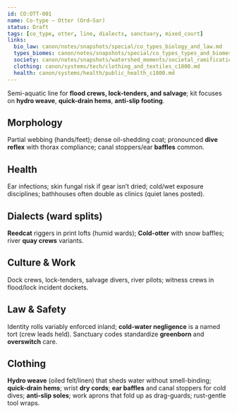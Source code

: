 ```yaml
---
id: CO:OTT-001
name: Co-type — Otter (Ord–Sar)
status: Draft
tags: [co_type, otter, line, dialects, sanctuary, mixed_court]
links:
  bio_law: canon/notes/snapshots/special/co_types_biology_and_law.md
  types_biomes: canon/notes/snapshots/special/co_types_types_and_biomes.md
  society: canon/notes/snapshots/watershed_moments/societal_ramifications_green_skies_c1503_1530.md
  clothing: canon/systems/tech/clothing_and_textiles_c1800.md
  health: canon/systems/health/public_health_c1800.md
---
```


Semi-aquatic line for **flood crews, lock-tenders, and salvage**; kit focuses on **hydro weave**, **quick-drain hems**, **anti-slip footing**.

## Morphology
Partial webbing (hands/feet); dense oil-shedding coat; pronounced **dive reflex** with thorax compliance; canal stoppers/ear **baffles** common.

## Health
Ear infections; skin fungal risk if gear isn’t dried; cold/wet exposure disciplines; bathhouses often double as clinics (quiet lanes posted).

## Dialects (ward splits)
**Reedcat** riggers in print lofts (humid wards); **Cold-otter** with snow baffles; river **quay crews** variants.

## Culture & Work
Dock crews, lock-tenders, salvage divers, river pilots; witness crews in flood/lock incident dockets.

## Law & Safety
Identity rolls variably enforced inland; **cold-water negligence** is a named tort (crew leads held). Sanctuary codes standardize **greenborn** and **overswitch** care.

## Clothing
**Hydro weave** (oiled felt/linen) that sheds water without smell-binding; **quick-drain hems**; wrist **dry cords**; **ear baffles** and canal stoppers for cold dives; **anti-slip soles**; work aprons that fold up as drag-guards; rust-gentle tool wraps.

